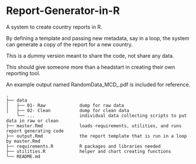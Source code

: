 # Report-Generator-in-R

A system to create country reports in R. 

By defining a template and passing new metadata, say in a loop, the system can generate a copy of the report for a new country. 

This is a dummy version meant to share the code, not share any data.

This should give someone more than a headstart in creating their own reporting tool.

An example output named RandomData_MCD_.pdf is included for reference.

    .
    ├── data  
    │   ├── 01- Raw             dump for raw data
    │   ├── 02- Clean           dump for clean data
        └── ...                 individual data collecting scripts to put data in raw or clean
    ├── master.Rmd              loads requirements, utilities, and runs report generating code
    ├── output.Rmd              the report template that is run in a loop by master.Rmd
    ├── requirements.R          R packages and libraries needed
    ├── utilities.R             helper and chart creating functions
    └── README.md



<object data="RandomData_MCD_.pdf" type="application/pdf" width="700px" height="700px"></object>

